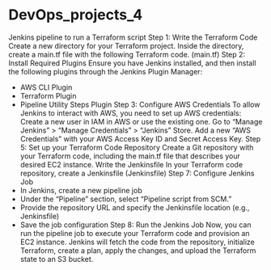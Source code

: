 # DevOps_projects_4
Jenkins pipeline to run a Terraform script
Step 1:
Write the Terraform Code Create a new directory for your Terraform project. Inside the directory, create a main.tf file with the following Terraform code. (main.tf)
Step 2:
Install Required Plugins Ensure you have Jenkins installed, and then install the following plugins through the Jenkins Plugin Manager:
- AWS CLI Plugin
- Terraform Plugin
- Pipeline Utility Steps Plugin
Step 3:
Configure AWS Credentials To allow Jenkins to interact with AWS, you need to set up AWS credentials:
Create a new user in IAM in AWS or use the existing one.
Go to “Manage Jenkins” > “Manage Credentials” > “Jenkins” Store.
Add a new “AWS Credentials” with your AWS Access Key ID and Secret Access Key.
Step 5:
Set up your Terraform Code Repository Create a Git repository with your Terraform code, including the main.tf file that describes your desired EC2 instance.
Write the Jenkinsfile In your Terraform code repository, create a Jenkinsfile (Jenkinsfile)
Step 7:
Configure Jenkins Job
- In Jenkins, create a new pipeline job
- Under the “Pipeline” section, select “Pipeline script from SCM.”
- Provide the repository URL and specify the Jenkinsfile location (e.g., Jenkinsfile)
- Save the job configuration
Step 8:
Run the Jenkins Job Now, you can run the pipeline job to execute your Terraform code and provision an EC2 instance. Jenkins will fetch the code from the repository, initialize Terraform, create a plan, apply the changes, and upload the Terraform state to an S3 bucket.

